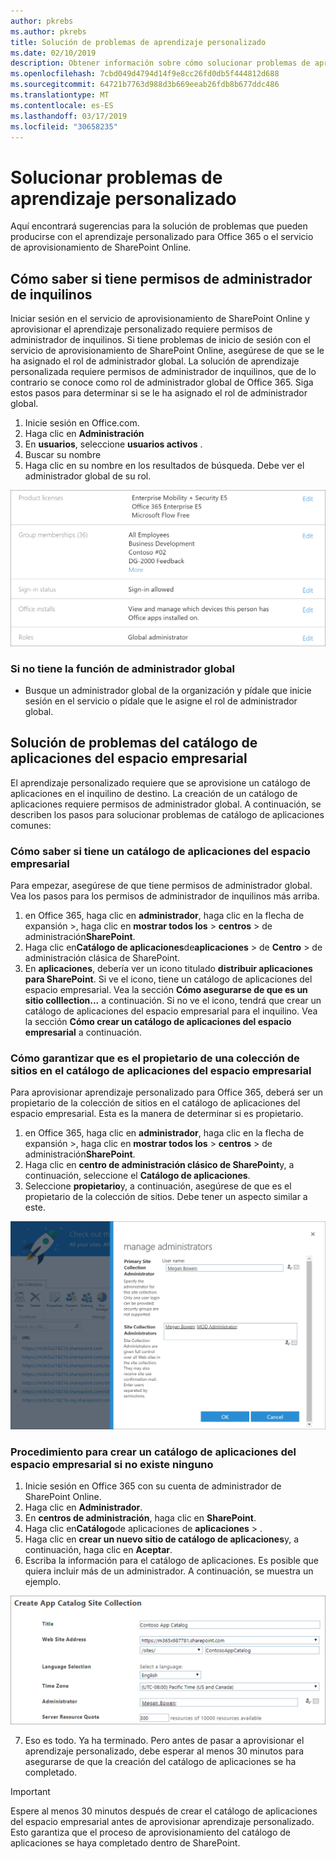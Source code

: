 ```yaml
---
author: pkrebs
ms.author: pkrebs
title: Solución de problemas de aprendizaje personalizado
ms.date: 02/10/2019
description: Obtener información sobre cómo solucionar problemas de aprendizaje personalizado
ms.openlocfilehash: 7cbd049d4794d14f9e8cc26fd0db5f444812d688
ms.sourcegitcommit: 64721b7763d988d3b669eeab26fdb8b677ddc486
ms.translationtype: MT
ms.contentlocale: es-ES
ms.lasthandoff: 03/17/2019
ms.locfileid: "30658235"
---
```

# <a name="troubleshoot-custom-learning"></a>Solucionar problemas de aprendizaje personalizado

Aquí encontrará sugerencias para la solución de problemas que pueden producirse con el aprendizaje personalizado para Office 365 o el servicio de aprovisionamiento de SharePoint Online.

## <a name="how-to-know-if-you-have-tenant-admin-permissions"></a>Cómo saber si tiene permisos de administrador de inquilinos

Iniciar sesión en el servicio de aprovisionamiento de SharePoint Online y aprovisionar el aprendizaje personalizado requiere permisos de administrador de inquilinos. Si tiene problemas de inicio de sesión con el servicio de aprovisionamiento de SharePoint Online, asegúrese de que se le ha asignado el rol de administrador global. La solución de aprendizaje personalizada requiere permisos de administrador de inquilinos, que de lo contrario se conoce como rol de administrador global de Office 365. Siga estos pasos para determinar si se le ha asignado el rol de administrador global.

1.  Inicie sesión en Office.com.
2.  Haga clic en **Administración**
3.  En **usuarios**, seleccione **usuarios activos** .
4.  Buscar su nombre
5.  Haga clic en su nombre en los resultados de búsqueda. Debe ver el administrador global de su rol.

![CG-globaladminrole. png](media/cg-globaladminrole.png)

### <a name="if-you-dont-have-the-global-administrator-role"></a>Si no tiene la función de administrador global
- Busque un administrador global de la organización y pídale que inicie sesión en el servicio o pídale que le asigne el rol de administrador global.

## <a name="tenant-app-catalog-troubleshooting"></a>Solución de problemas del catálogo de aplicaciones del espacio empresarial
El aprendizaje personalizado requiere que se aprovisione un catálogo de aplicaciones en el inquilino de destino. La creación de un catálogo de aplicaciones requiere permisos de administrador global. A continuación, se describen los pasos para solucionar problemas de catálogo de aplicaciones comunes:

### <a name="how-to-know-if-you-have-a-tenant-app-catalog"></a>Cómo saber si tiene un catálogo de aplicaciones del espacio empresarial 
Para empezar, asegúrese de que tiene permisos de administrador global. Vea los pasos para los permisos de administrador de inquilinos más arriba.

1. en Office 365, haga clic en **administrador**, haga clic en la flecha de expansión >, haga clic en **mostrar todos los** > **centros** > de administración**SharePoint**.
2. Haga clic en**Catálogo de aplicaciones**de**aplicaciones** > de **Centro** > de administración clásica de SharePoint.
3. En **aplicaciones**, debería ver un icono titulado **distribuir aplicaciones para SharePoint**. Si ve el icono, tiene un catálogo de aplicaciones del espacio empresarial. Vea la sección **Cómo asegurarse de que es un sitio colllection...** a continuación. Si no ve el icono, tendrá que crear un catálogo de aplicaciones del espacio empresarial para el inquilino. Vea la sección **Cómo crear un catálogo de aplicaciones del espacio empresarial** a continuación.

### <a name="how-to-ensure-you-are-a-site-collection-owner-on-the-tenant-app-catalog"></a>Cómo garantizar que es el propietario de una colección de sitios en el catálogo de aplicaciones del espacio empresarial 
Para aprovisionar aprendizaje personalizado para Office 365, deberá ser un propietario de la colección de sitios en el catálogo de aplicaciones del espacio empresarial. Esta es la manera de determinar si es propietario.

1. en Office 365, haga clic en **administrador**, haga clic en la flecha de expansión >, haga clic en **mostrar todos los** > **centros** > de administración**SharePoint**.
2. Haga clic en **centro de administración clásico de SharePoint**y, a continuación, seleccione el **Catálogo de aplicaciones**.
3. Seleccione **propietario**y, a continuación, asegúrese de que es el propietario de la colección de sitios. Debe tener un aspecto similar a este.
 
![CG-sitecollectionowner. png](media/cg-sitecollectionowner.png)

### <a name="how-to-create-a-tenant-app-catalog-if-one-doesnt-exists"></a>Procedimiento para crear un catálogo de aplicaciones del espacio empresarial si no existe ninguno 
1. Inicie sesión en Office 365 con su cuenta de administrador de SharePoint Online.
2. Haga clic en **Administrador**.
3. En **centros de administración**, haga clic en **SharePoint**. 
4. Haga clic en**Catálogo**de aplicaciones de **aplicaciones** > .
5. Haga clic en **crear un nuevo sitio de catálogo de aplicaciones**y, a continuación, haga clic en **Aceptar**. 
6.  Escriba la información para el catálogo de aplicaciones. Es posible que quiera incluir más de un administrador. A continuación, se muestra un ejemplo.  

![CG-appcatalogfinish. png](media/cg-appcatalogfinish.png)

7.  Eso es todo. Ya ha terminado. Pero antes de pasar a aprovisionar el aprendizaje personalizado, debe esperar al menos 30 minutos para asegurarse de que la creación del catálogo de aplicaciones se ha completado. 

> [!IMPORTANT]
> Espere al menos 30 minutos después de crear el catálogo de aplicaciones del espacio empresarial antes de aprovisionar aprendizaje personalizado. Esto garantiza que el proceso de aprovisionamiento del catálogo de aplicaciones se haya completado dentro de SharePoint. 